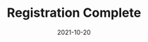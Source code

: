 ---
layout: blocks
title: Registration Complete
date: 2021-10-20
page_sections:
  - block: hero-1
    headline: <strong>Registration complete!</strong>
    content:
        <br>
        <strong>Read the confirmation email for important instructions.</strong> <br>
        Don't see it within 3 minutes? Check your spam.
        <br><br>
        Things to remember... <br>
        1. Join the private group (invite in email) by Friday, May 13. <br>
        2. Submit your first check-in by <strong>Sunday, May 15</strong>.<br>
        3. Email us at team@themoai.org if you have any questions.<br>
---